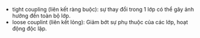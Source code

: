 - tight coupling (liên kết ràng buộc): sự thay đổi trong 1 lớp có thể gây ảnh hưởng đến toàn bộ lớp.
- loose couplint (liên kết lỏng): Giảm bớt sự phụ thuộc của các lớp, hoạt động độc lập.


